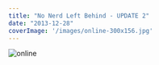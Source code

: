 ```yaml
---
title: "No Nerd Left Behind - UPDATE 2"
date: "2013-12-28"
coverImage: '/images/online-300x156.jpg'
---
```


![online](/images/online-300x156.jpg)
